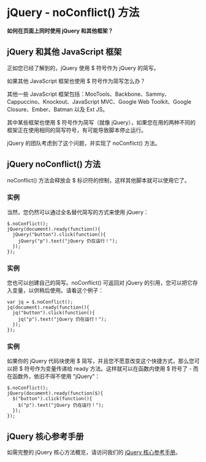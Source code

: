
# jQuery - noConflict() 方法




**如何在页面上同时使用 jQuery 和其他框架？**

## jQuery 和其他 JavaScript 框架

正如您已经了解到的，jQuery 使用 $ 符号作为 jQuery 的简写。

如果其他 JavaScript 框架也使用 $ 符号作为简写怎么办？

其他一些 JavaScript 框架包括：MooTools、Backbone、Sammy、Cappuccino、Knockout、JavaScript MVC、Google Web Toolkit、Google Closure、Ember、Batman 以及 Ext JS。

其中某些框架也使用 $ 符号作为简写（就像 jQuery），如果您在用的两种不同的框架正在使用相同的简写符号，有可能导致脚本停止运行。

jQuery 的团队考虑到了这个问题，并实现了 noConflict() 方法。

## jQuery noConflict() 方法

noConflict() 方法会释放会 $ 标识符的控制，这样其他脚本就可以使用它了。

### 实例

当然，您仍然可以通过全名替代简写的方式来使用 jQuery：

```
$.noConflict();
jQuery(document).ready(function(){
  jQuery("button").click(function(){
    jQuery("p").text("jQuery 仍在运行！");
  });
});

```



### 实例

您也可以创建自己的简写。noConflict() 可返回对 jQuery 的引用，您可以把它存入变量，以供稍后使用。请看这个例子：

```
var jq = $.noConflict();
jq(document).ready(function(){
  jq("button").click(function(){
    jq("p").text("jQuery 仍在运行！");
  });
});

```



### 实例

如果你的 jQuery 代码块使用 $ 简写，并且您不愿意改变这个快捷方式，那么您可以把 $ 符号作为变量传递给 ready 方法。这样就可以在函数内使用 $ 符号了 - 而在函数外，依旧不得不使用 "jQuery"：

```
$.noConflict();
jQuery(document).ready(function($){
  $("button").click(function(){
    $("p").text("jQuery 仍在运行！");
  });
});

```



## jQuery 核心参考手册

如需完整的 jQuery 核心方法概览，请访问我们的 [jQuery 核心参考手册](/jquery/jquery_ref_core.asp "jQuery 参考手册 - 核心")。




